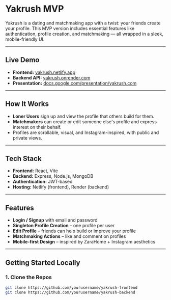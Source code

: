 # Yakrush MVP

Yakrush is a dating and matchmaking app with a twist: your friends create your profile. This MVP version includes essential features like authentication, profile creation, and matchmaking — all wrapped in a sleek, mobile-friendly UI.

---

## Live Demo

- **Frontend:** [yakrush.netlify.app](https://yakrush.netlify.app/)
- **Backend API:** [yakrush.onrender.com](https://yakrush.onrender.com)
- **Presentation:** [docs.google.com/presentation/yakrush.com]([https://docs.google.com/presentation/d/1xUz4ZjV-S0gHj1ync-bvi9ZFpsicRxFv6dEsmzsfQKM/edit?slide=id.g36ebbf19240_0_0#slide=id.g36ebbf19240_0_0](https://docs.google.com/presentation/d/1xUz4ZjV-S0gHj1ync-bvi9ZFpsicRxFv6dEsmzsfQKM/edit?slide=id.g36e88c40378_0_0#slide=id.g36e88c40378_0_0))

---

## How It Works

- **Loner Users** sign up and view the profile that others build for them.
- **Matchmakers** can create or edit someone else's profile and express interest on their behalf.
- Profiles are scrollable, visual, and Instagram-inspired, with public and private views.

---

## Tech Stack

- **Frontend:** React, Vite
- **Backend:** Express, Node.js, MongoDB
- **Authentication:** JWT-based
- **Hosting:** Netlify (frontend), Render (backend)

---

## Features

- **Login / Signup** with email and password
- **Singleton Profile Creation** – one profile per user
- **Edit Profile** – friends can help build or improve your profile
- **Matchmaking Actions** – like and comment on profiles
- **Mobile-first Design** – inspired by ZaraHome + Instagram aesthetics

---

## Getting Started Locally

### 1. Clone the Repos

```bash
git clone https://github.com/yourusername/yakrush-frontend
git clone https://github.com/yourusername/yakrush-backend
